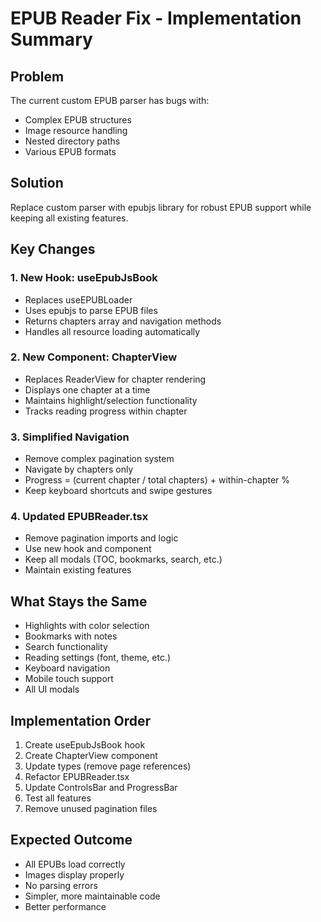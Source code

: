 # EPUB Reader Fix - Implementation Summary

## Problem
The current custom EPUB parser has bugs with:
- Complex EPUB structures
- Image resource handling  
- Nested directory paths
- Various EPUB formats

## Solution
Replace custom parser with epubjs library for robust EPUB support while keeping all existing features.

## Key Changes

### 1. New Hook: useEpubJsBook
- Replaces useEPUBLoader
- Uses epubjs to parse EPUB files
- Returns chapters array and navigation methods
- Handles all resource loading automatically

### 2. New Component: ChapterView  
- Replaces ReaderView for chapter rendering
- Displays one chapter at a time
- Maintains highlight/selection functionality
- Tracks reading progress within chapter

### 3. Simplified Navigation
- Remove complex pagination system
- Navigate by chapters only
- Progress = (current chapter / total chapters) + within-chapter %
- Keep keyboard shortcuts and swipe gestures

### 4. Updated EPUBReader.tsx
- Remove pagination imports and logic
- Use new hook and component
- Keep all modals (TOC, bookmarks, search, etc.)
- Maintain existing features

## What Stays the Same
- Highlights with color selection
- Bookmarks with notes
- Search functionality  
- Reading settings (font, theme, etc.)
- Keyboard navigation
- Mobile touch support
- All UI modals

## Implementation Order
1. Create useEpubJsBook hook
2. Create ChapterView component
3. Update types (remove page references)
4. Refactor EPUBReader.tsx
5. Update ControlsBar and ProgressBar
6. Test all features
7. Remove unused pagination files

## Expected Outcome
- All EPUBs load correctly
- Images display properly
- No parsing errors
- Simpler, more maintainable code
- Better performance